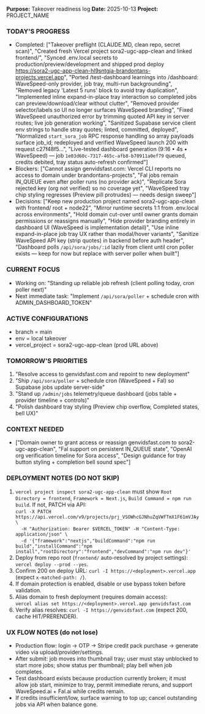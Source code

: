 **Purpose:** Takeover readiness log
**Date:** 2025-10-13
**Project:** PROJECT_NAME

### TODAY'S PROGRESS
- Completed: ["Takeover preflight (CLAUDE.MD, clean repo, secret scan)", "Created fresh Vercel project sora2-ugc-app-clean and linked frontend/", "Synced .env.local secrets to production/preview/development and shipped prod deploy https://sora2-ugc-app-clean-hl9sntgja-brandontans-projects.vercel.app", "Ported /test-dashboard learnings into /dashboard: WaveSpeed-only provider, job tray, multi-run backgrounding", "Removed legacy 'Latest 5 runs' block to avoid tray duplication", "Implemented inline expand-in-place tray interaction so completed jobs can preview/download/clear without clutter", "Removed provider selector/labels so UI no longer surfaces WaveSpeed branding", "Fixed WaveSpeed unauthorized error by trimming quoted API key in server routes; live job generation working", "Sanitized Supabase service client env strings to handle stray quotes; linted, committed, deployed", "Normalized `start_sora_job` RPC response handling so array payloads surface job_id; redeployed and verified WaveSpeed launch 200 with request c27f48f5…", "Live-tested dashboard generation (9:16 • 4s • WaveSpeed) — job `1e03d60c-7317-465c-afb8-b70911a0ef79` queued, credits debited, tray status auto-refresh confirmed"]
- Blockers: ["Cannot assign genvidsfast.com: Vercel CLI reports no access to domain under brandontans-projects", "Fal jobs remain IN_QUEUE even after poller runs (no provider ack)", "Replicate Sora rejected key (org not verified) so no coverage yet", "WaveSpeed tray chip styling regresses (Preview pill protrudes) — needs design sweep"]
- Decisions: ["Keep new production project named sora2-ugc-app-clean with frontend/ root + node22", "Mirror runtime secrets 1:1 from .env.local across environments", "Hold domain cut-over until owner grants domain permissions or reassigns manually", "Hide provider branding entirely in dashboard UI (WaveSpeed is implementation detail)", "Use inline expand-in-place job tray UX rather than modal/hover variants", "Sanitize WaveSpeed API key (strip quotes) in backend before auth header", "Dashboard polls `/api/sora/jobs/:id` lazily from client until cron poller exists — keep for now but replace with server poller when built"]

### CURRENT FOCUS
- Working on: "Standing up reliable job refresh (client polling today, cron poller next)"
- Next immediate task: "Implement `/api/sora/poller` + schedule cron with ADMIN_DASHBOARD_TOKEN"

### ACTIVE CONFIGURATIONS
- branch = main
- env = local takeover
- vercel_project = sora2-ugc-app-clean (prod URL above)

### TOMORROW'S PRIORITIES
1. "Resolve access to genvidsfast.com and repoint to new deployment"
2. "Ship `/api/sora/poller` + schedule cron (WaveSpeed + Fal) so Supabase jobs update server-side"
3. "Stand up `/admin/jobs` telemetry/queue dashboard (jobs table + provider timeline + controls)"
4. "Polish dashboard tray styling (Preview chip overflow, Completed states, bell UX)"

### CONTEXT NEEDED
- ["Domain owner to grant access or reassign genvidsfast.com to sora2-ugc-app-clean", "Fal support on persistent IN_QUEUE state", "OpenAI org verification timeline for Sora access", "Design guidance for tray button styling + completion bell sound spec"]

### DEPLOYMENT NOTES (DO NOT SKIP)
1. `vercel project inspect sora2-ugc-app-clean` must show `Root Directory = frontend`, `Framework = Next.js`, `Build Command = npm run build`. If not, PATCH via API:  
   `curl -X PATCH https://api.vercel.com/v9/projects/prj_VSOWhcGJNhuZqVWfTmX1F61mVJAy \`  
   `  -H "Authorization: Bearer $VERCEL_TOKEN" -H "Content-Type: application/json" \`  
   `  -d '{"framework":"nextjs","buildCommand":"npm run build","installCommand":"npm install","rootDirectory":"frontend","devCommand":"npm run dev"}'`
2. Deploy from repo root (`frontend/` auto-resolved by project settings): `vercel deploy --prod --yes`.
3. Confirm 200 on deploy URL: `curl -I https://<deployment>.vercel.app` (expect `x-matched-path: /`).
4. If domain protection is enabled, disable or use bypass token before validation.
5. Alias domain to fresh deployment (requires domain access):  
   `vercel alias set https://<deployment>.vercel.app genvidsfast.com`
6. Verify alias resolves: `curl -I https://genvidsfast.com` (expect 200, cache HIT/PRERENDER).

### UX FLOW NOTES (do not lose)
- Production flow: login → OTP → Stripe credit pack purchase → generate video via upload/provider/settings.
- After submit: job moves into thumbnail tray; user must stay unblocked to start more jobs; show status per thumbnail; play bell when job completes.
- Test dashboard exists because production currently broken; it must allow job start, minimize to tray, permit immediate reruns, and support WaveSpeed.ai + Fal.ai while credits remain.
- If credits insufficient/low, surface warning to top up; cancel outstanding jobs via API when balance gone.
